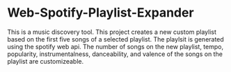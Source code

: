 # Web-Spotify-Playlist-Expander
This is a music discovery tool. This project creates a new custom playlist based on the first five songs of a selected playlist. The playlsit is generated using the spotify web api. The number of songs on the new playlist, tempo, popularity, instrumentalness, danceability, and valence of the songs on the playlist are customizeable.
